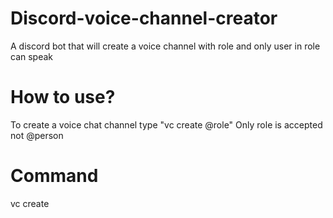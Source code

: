 # Discord-voice-channel-creator
A discord bot that will create a voice channel with role and only user in role can speak

# How to use?
To create a voice chat channel type "vc create @role"
Only role is accepted not @person

# Command 
vc create <role>
